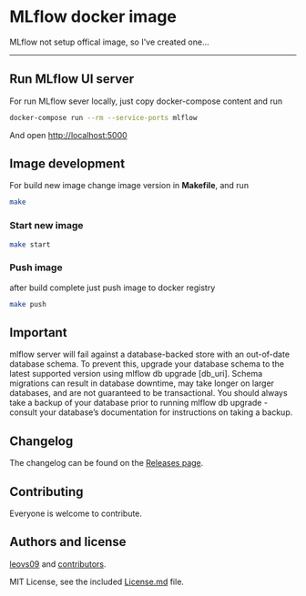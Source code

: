 # MLflow docker image

MLflow not setup offical image, so I've created one...

---

## Run MLflow UI server

For run MLflow sever locally, just copy docker-compose content and run

```bash
docker-compose run --rm --service-ports mlflow
```

And open <http://localhost:5000>

## Image development

For build new image change image version in **Makefile**, and run

```bash
make
```

### Start new image

```bash
make start
```

### Push image

after build complete just push image to docker registry

```bash
make push
```

## Important

mlflow server will fail against a database-backed store with an out-of-date database schema. To prevent this, upgrade your database schema to the latest supported version using mlflow db upgrade [db_uri]. Schema migrations can result in database downtime, may take longer on larger databases, and are not guaranteed to be transactional. You should always take a backup of your database prior to running mlflow db upgrade - consult your database’s documentation for instructions on taking a backup.

## Changelog

The changelog can be found on the [Releases page](/releases).

## Contributing

Everyone is welcome to contribute.

## Authors and license

[leovs09](github.com/leovs09/mlflow) and [contributors](/graphs/contributors).

MIT License, see the included [License.md](LICENSE.md) file.
